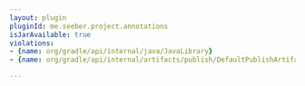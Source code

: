 ```yaml
---
layout: plugin
pluginId: me.seeber.project.annotations
isJarAvailable: true
violations:
- {name: org/gradle/api/internal/java/JavaLibrary}
- {name: org/gradle/api/internal/artifacts/publish/DefaultPublishArtifact}

---
```

